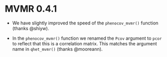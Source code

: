# MVMR 0.4.1

* We have slightly improved the speed of the `phenocov_mvmr()` function (thanks @shiyw).

* In the `phenocov_mvmr()` function we renamed the `Pcov` argument to `pcor` to reflect that this is a correlation matrix. This matches the argument name in `qhet_mvmr()` (thanks @mooreann).
